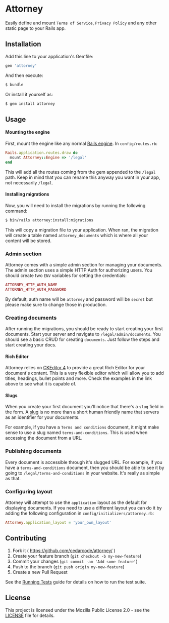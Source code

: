 # Attorney
Easily define and mount `Terms of Service`, `Privacy Policy` and
 any other static page to your Rails app.


## Installation
Add this line to your application's Gemfile:

```ruby
gem 'attorney'
```

And then execute:
```bash
$ bundle
```

Or install it yourself as:
```bash
$ gem install attorney
```

## Usage
#### Mounting the engine
First, mount the engine like any normal [Rails engine](http://guides.rubyonrails.org/engines.html#mounting-the-engine).
 In `config/routes.rb`:

```ruby
Rails.application.routes.draw do
  mount Attorney::Engine => '/legal'
end
```
This will add all the routes coming from the gem appended to the
 `/legal` path. Keep in mind that you can rename this anyway you want
 in your app, not necessarily `/legal`.

#### Installing migrations
Now, you will need to install the migrations by running the
 following command:
```bash
$ bin/rails attorney:install:migrations
```

This will copy a migration file to your application. When ran,
 the migration will create a table named `attorney_documents`
 which is where all your content will be stored.

### Admin section
Attorney comes with a simple admin section for managing your
 documents. The admin section uses a simple HTTP Auth for
 authorizing users. You should create two `ENV` variables for
 setting the credentials:

```ruby
ATTORNEY_HTTP_AUTH_NAME
ATTORNEY_HTTP_AUTH_PASSWORD
```

By default, auth name will be `attorney` and password will be
 `secret` but please make sure to change those in production.

### Creating documents
After running the migrations, you should be ready to start creating
 your first documents. Start your server and navigate to
 `/legal/admin/documents`. You should see a basic CRUD for creating
 `documents`. Just follow the steps and start creating your docs.

#### Rich Editor
Attorney relies on [CKEditor 4](https://ckeditor.com/ckeditor-4/#article)
 to provide a great Rich Editor for your document's content. This
 is a very flexible editor which will allow you to add titles,
 headings, bullet points and more. Check the examples in the link
 above to see what it is capable of.

#### Slugs
When you create your first document you'll notice that there's a
 `slug` field in the form. A [slug](https://en.wikipedia.org/wiki/Slug_(publishing))
 is no more than a short human friendly name that servers as an
 identifier for your documents.

For example, if you have a `Terms and conditions` document, it might
 make sense to use a slug named `terms-and-conditions`. This is
 used when accessing the document from a URL.

### Publishing documents
Every document is accessible through it's slugged URL. For example,
 if you have a `terms-and-conditions` document, then you should be
 able to see it by going to `/legal/terms-and-conditions` in
 your website. It's really as simple as that.

### Configuring layout
Attorney will attempt to use the `application` layout as the
 default for displaying documents. If you need to use a different
 layout you can do it by adding the following configuration in
  `config/initializers/attorney.rb`:

```ruby
Attorney.application_layout = 'your_own_layout'
```

## Contributing

1. Fork it ( https://github.com/cedarcode/attorney/ )
2. Create your feature branch (`git checkout -b my-new-feature`)
3. Commit your changes (`git commit -am 'Add some feature'`)
4. Push to the branch (`git push origin my-new-feature`)
5. Create a new Pull Request

See the [Running Tests](RUNNING_TESTS.md) guide for details on how to run the test suite.

## License

This project is licensed under the Mozilla Public License 2.0 - see the [LICENSE](LICENSE) file for details.
